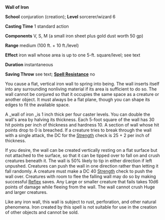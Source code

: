  **Wall of Iron**

**School** conjuration (creation); **Level** sorcerer/wizard 6

**Casting Time** 1 standard action

**Components** V, S, M (a small iron sheet plus gold dust worth 50 gp)

**Range** medium (100 ft. + 10 ft./level)

**Effect** iron wall whose area is up to one 5-ft. square/level; see text

**Duration** instantaneous

**Saving Throw** see text; **[Spell Resistance](../glossary.html#_spell-resistance)** no

You cause a flat, vertical iron wall to spring into being. The wall inserts itself into any surrounding nonliving material if its area is sufficient to do so. The wall cannot be conjured so that it occupies the same space as a creature or another object. It must always be a flat plane, though you can shape its edges to fit the available space.

A _wall of iron _is 1 inch thick per four caster levels. You can double the wall's area by halving its thickness. Each 5-foot square of the wall has 30 hit points per inch of thickness and hardness 10. A section of wall whose hit points drop to 0 is breached. If a creature tries to break through the wall with a single attack, the DC for the [Strength](../gettingStarted.html#_strength) check is 25 + 2 per inch of thickness.

If you desire, the wall can be created vertically resting on a flat surface but not attached to the surface, so that it can be tipped over to fall on and crush creatures beneath it. The wall is 50% likely to tip in either direction if left unpushed. Creatures can push the wall in one direction rather than letting it fall randomly. A creature must make a DC 40 [Strength](../gettingStarted.html#_strength) check to push the wall over. Creatures with room to flee the falling wall may do so by making successful [Reflex](../combat.html#_reflex) saves. Any Large or smaller creature that fails takes 10d6 points of damage while fleeing from the wall. The wall cannot crush Huge and larger creatures.

Like any iron wall, this wall is subject to rust, perforation, and other natural phenomena. Iron created by this spell is not suitable for use in the creation of other objects and cannot be sold.

